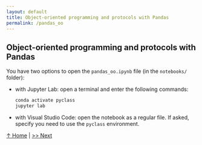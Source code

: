 ```yaml
---
layout: default
title: Object-oriented programming and protocols with Pandas
permalink: /pandas_oo
---
```


## Object-oriented programming and protocols with Pandas

You have two options to open the `pandas_oo.ipynb` file (in the `notebooks/` folder):

- with Jupyter Lab: open a terminal and enter the following commands:

  ```bash
  conda activate pyclass
  jupyter lab
  ```

- with Visual Studio Code: open the notebook as a regular file. If asked, specify you need to use the `pyclass` environment.

[↑ Home](.) \| [>> Next](puzzles)
